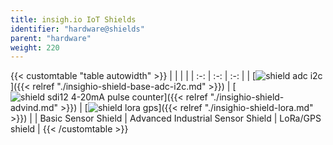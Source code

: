 ```yaml
---
title: insigh.io IoT Shields
identifier: "hardware@shields"
parent: "hardware"
weight: 220
---
```


{{< customtable "table autowidth" >}}
| | | |
| :-: | :-: | :-: |
| [![shield adc i2c](/images/deviceimages/insighio-shield-base-adc-i2c.png)]({{< relref "./insighio-shield-base-adc-i2c.md" >}}) | [![shield sdi12 4-20mA pulse counter](/images/deviceimages/insighio-shield-advind.png)]({{< relref "./insighio-shield-advind.md" >}}) | [![shield lora gps](/images/deviceimages/insighio-shield-lora.png)]({{< relref "./insighio-shield-lora.md" >}}) |
| Basic Sensor Shield | Advanced Industrial Sensor Shield | LoRa/GPS shield |
{{< /customtable >}}
